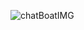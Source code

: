 ![chatBoatIMG](https://github.com/chedi-ouerghi/CodeAlpha_ChatGPT_Integration/assets/112495022/b8f88bbb-0ea1-4651-bcf7-e6000f5ff05b)

